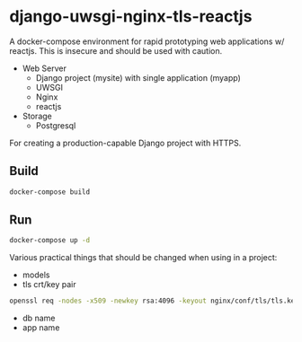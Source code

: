 # django-uwsgi-nginx-tls-reactjs

A docker-compose environment for rapid prototyping web applications w/ reactjs.  This is insecure and should be used with caution.

* Web Server
    * Django project (mysite) with single application (myapp)
    * UWSGI
    * Nginx
    * reactjs
* Storage
    * Postgresql

For creating a production-capable Django project with HTTPS.

## Build

```bash
docker-compose build
```

## Run

```bash
docker-compose up -d
```

Various practical things that should be changed when using in a project:

* models
* tls crt/key pair

```bash
openssl req -nodes -x509 -newkey rsa:4096 -keyout nginx/conf/tls/tls.key -out nginx/conf/tls/tls.crt -days 36500
```

* db name
* app name
